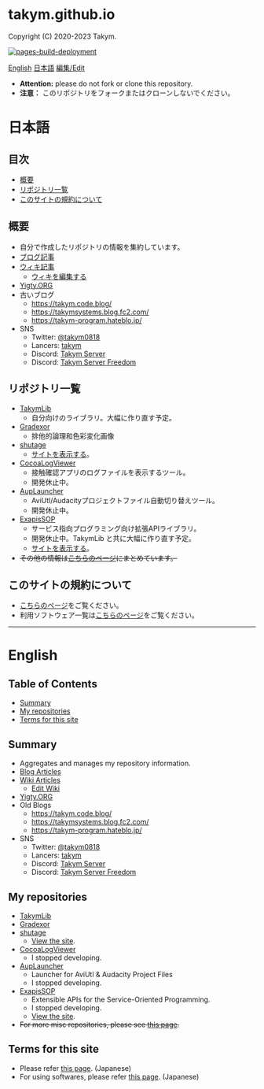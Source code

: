 # takym.github.io
Copyright (C) 2020-2023 Takym.

[![pages-build-deployment](https://github.com/Takym/takym.github.io/actions/workflows/pages/pages-build-deployment/badge.svg)](https://github.com/Takym/takym.github.io/actions/workflows/pages/pages-build-deployment)

[English](#en)
[日本語](#ja)
[編集/Edit](https://github.com/Takym/takym.github.io/)

* **Attention:** please do not fork or clone this repository.
* **注意：** このリポジトリをフォークまたはクローンしないでください。

# 日本語 <a id="ja"></a>
## 目次
* [概要](#ja_summary)
* [リポジトリ一覧](#ja_repos)
* [このサイトの規約について](#ja_terms)

## 概要 <a id="ja_summary"></a>
* 自分で作成したリポジトリの情報を集約しています。
* [ブログ記事](https://takym.github.io/blog/tags.html)
* [ウィキ記事](https://takym.github.io/wiki/README.html)
	* [ウィキを編集する](https://github.com/Takym/shutage/wiki)
* [Yigty.ORG](https://github.com/YigtyORG/Yigty.ORG)
* 古いブログ
	* <https://takym.code.blog/>
	* <https://takymsystems.blog.fc2.com/>
	* <https://takym-program.hateblo.jp/>
* SNS
	* Twitter: [@takym0818](https://twitter.com/takym0818)
	* Lancers: [takym](https://www.lancers.jp/profile/takym)
	* Discord: [Takym Server](https://discord.gg/ph9sQdY2NA)
	* Discord: [Takym Server Freedom](https://discord.gg/tUZUNqKJ6r)

## リポジトリ一覧 <a id="ja_repos"></a>
* [TakymLib](https://github.com/YigtyORG/TakymLib)
	* 自分向けのライブラリ。大幅に作り直す予定。
* [Gradexor](https://github.com/Takym/Gradexor)
	* 排他的論理和色彩変化画像
* [shutage](https://github.com/Takym/shutage)
	* [サイトを表示する](https://takym.github.io/blog/shutage)。
* [CocoaLogViewer](https://github.com/YigtyORG/CocoaLogViewer)
	* 接触確認アプリのログファイルを表示するツール。
	* 開発休止中。
* [AupLauncher](https://github.com/Takym/AupLauncher)
	* AviUtl/Audacityプロジェクトファイル自動切り替えツール。
	* 開発休止中。
* [ExapisSOP](https://github.com/Takym/ExapisSOP)
	* サービス指向プログラミング向け拡張APIライブラリ。
	* 開発休止中。TakymLib と共に大幅に作り直す予定。
	* [サイトを表示する](https://takym.github.io/ExapisSOP)。
* ~~その他の情報は[こちらのページ](./repos.md)にまとめています。~~

## このサイトの規約について <a id="ja_terms"></a>
* [こちらのページ](./LICENSE.md)をご覧ください。
* 利用ソフトウェア一覧は[こちらのページ](./THIRD_PARTY_NOTICE.md)をご覧ください。

---

# English <a id="en"></a>
## Table of Contents
* [Summary](#en_summary)
* [My repositories](#en_repos)
* [Terms for this site](#en_terms)

## Summary <a id="en_summary"></a>
* Aggregates and manages my repository information.
* [Blog Articles](https://takym.github.io/blog/tags.html)
* [Wiki Articles](https://takym.github.io/wiki/README.html)
	* [Edit Wiki](https://github.com/Takym/shutage/wiki)
* [Yigty.ORG](https://github.com/YigtyORG/Yigty.ORG)
* Old Blogs
	* <https://takym.code.blog/>
	* <https://takymsystems.blog.fc2.com/>
	* <https://takym-program.hateblo.jp/>
* SNS
	* Twitter: [@takym0818](https://twitter.com/takym0818)
	* Lancers: [takym](https://www.lancers.jp/profile/takym)
	* Discord: [Takym Server](https://discord.gg/ph9sQdY2NA)
	* Discord: [Takym Server Freedom](https://discord.gg/tUZUNqKJ6r)

## My repositories <a id="en_repos"></a>
* [TakymLib](https://github.com/YigtyORG/TakymLib)
* [Gradexor](https://github.com/Takym/Gradexor)
* [shutage](https://github.com/Takym/shutage)
	* [View the site](https://takym.github.io/blog/shutage).
* [CocoaLogViewer](https://github.com/YigtyORG/CocoaLogViewer)
	* I stopped developing.
* [AupLauncher](https://github.com/Takym/AupLauncher)
	* Launcher for AviUtl & Audacity Project Files
	* I stopped developing.
* [ExapisSOP](https://github.com/Takym/ExapisSOP)
	* Extensible APIs for the Service-Oriented Programming.
	* I stopped developing.
	* [View the site](https://takym.github.io/ExapisSOP).
* ~~For more misc repositories, please see [this page](./repos.md).~~

## Terms for this site <a id="en_terms"></a>
* Please refer [this page](./LICENSE.md). (Japanese)
* For using softwares, please refer [this page](./THIRD_PARTY_NOTICE.md). (Japanese)
